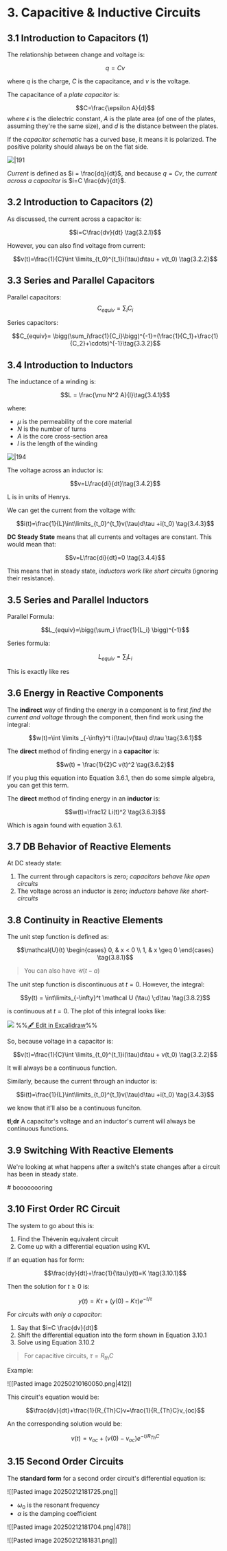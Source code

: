 # 3. Capacitive & Inductive Circuits

## 3.1 Introduction to Capacitors (1)

The relationship between change and voltage is:

$$q = Cv$$

where $q$ is the charge, $C$ is the capacitance, and $v$ is the voltage.

The capacitance of a *plate capacitor* is:

$$C=\frac{\epsilon A}{d}$$
where $\epsilon$ is the dielectric constant, $A$ is the plate area (of one of the plates, assuming they're the same size), and $d$ is the distance between the plates.

If the *capacitor schematic* has a curved base, it means it is polarized. The positive polarity should always be on the flat side.

![|191](../../media/Screenshot%202025-02-03%20at%203.25.05%20PM.webp)

*Current* is defined as $i = \frac{dq}{dt}$, and because $q=Cv$, the *current across a capacitor* is $i=C \frac{dv}{dt}$. 



## 3.2 Introduction to Capacitors (2)

As discussed, the current across a capacitor is:

$$i=C\frac{dv}{dt} \tag{3.2.1}$$

However, you can also find voltage from current:

$$v(t)=\frac{1}{C}\int \limits_{t_0}^{t_1}i(\tau)d\tau + v(t_0) \tag{3.2.2}$$

## 3.3 Series and Parallel Capacitors

Parallel capacitors:
$$C_{equiv}=\sum_i C_i \tag{3.3.1}$$

Series capacitors:

$$C_{equiv}= \bigg(\sum_i\frac{1}{C_i}\bigg)^{-1}=(\frac{1}{C_1}+\frac{1}{C_2}+\cdots)^{-1}\tag{3.3.2}$$


## 3.4 Introduction to Inductors

The inductance of a winding is:

$$L = \frac{\mu N^2 A}{l}\tag{3.4.1}$$

where:
- $\mu$ is the permeability of the core material
- $N$ is the number of turns
- $A$ is the core cross-section area
- $l$ is the length of the winding

![|194](../../media/Pasted%20image%2020250203153945.webp)


The voltage across an inductor is:

$$v=L\frac{di}{dt}\tag{3.4.2}$$

L is in units of Henrys.

We can get the current from the voltage with:

$$i(t)=\frac{1}{L}\int\limits_{t_0}^{t_1}v(\tau)d\tau +i(t_0) \tag{3.4.3}$$


**DC Steady State** means that all currents and voltages are constant. This would mean that:

$$v=L\frac{di}{dt}=0 \tag{3.4.4}$$

This means that in steady state, *inductors work like short circuits* (ignoring their resistance).

## 3.5 Series and Parallel Inductors

Parallel Formula:

$$L_{equiv}=\bigg(\sum_i \frac{1}{L_i} \bigg)^{-1}$$

Series formula:

$$L_{equiv}=\sum_i L_i$$


This is exactly like res

## 3.6 Energy in Reactive Components

The **indirect** way of finding the energy in a component is to first *find the current and voltage* through the component, then find work using the integral:

$$w(t)=\int \limits _{-\infty}^t i(\tau)v(\tau) d\tau \tag{3.6.1}$$

The **direct** method of finding energy in a **capacitor** is:

$$w(t) = \frac{1}{2}C v(t)^2 \tag{3.6.2}$$

If you plug this equation into Equation 3.6.1, then do some simple algebra, you can get this term.

The **direct** method of finding energy in an **inductor** is:

$$w(t)=\frac12 Li(t)^2 \tag{3.6.3}$$

Which is again found with equation 3.6.1.


## 3.7 DB Behavior of Reactive Elements

At DC steady state:

1. The current through capacitors is zero; *capacitors behave like open circuits*
2. The voltage across an inductor is zero; *inductors behave like short-circuits*

## 3.8 Continuity in Reactive Elements

The unit step function is defined as:

$$\mathcal{U}(t) \begin{cases} 0, & x < 0 \\ 1, & x \geq 0 \end{cases} \tag{3.8.1}$$
> You can also have $\mathcal{U}(t-a)$

The unit step function is discontinuous at $t=0$. However, the integral:

$$y(t) = \int\limits_{-\infty}^t \mathcal U (\tau) \;d\tau \tag{3.8.2}$$

is continuous at $t=0$.  The plot of this integral looks like:

![](excalidraw-2025-02-06-17.13.13.excalidraw.svg)
%%[🖋 Edit in Excalidraw](excalidraw-2025-02-06-17.13.13.excalidraw.md)%%


So, because voltage in a capacitor is:

$$v(t)=\frac{1}{C}\int \limits_{t_0}^{t_1}i(\tau)d\tau + v(t_0) \tag{3.2.2}$$

It will always be a continuous function. 

Similarly, because the current through an inductor is:


$$i(t)=\frac{1}{L}\int\limits_{t_0}^{t_1}v(\tau)d\tau +i(t_0) \tag{3.4.3}$$

we know that it'll also be a continuous funciton.

**tl;dr**
A capacitor's voltage and an inductor's current will always be continuous functions.

## 3.9 Switching With Reactive Elements 

We're looking at what happens after a switch's state changes after a circuit has been in steady state.

\# boooooooring

## 3.10 First Order RC Circuit

The system to go about this is:
1. Find the Thévenin equivalent circuit
2. Come up with a differential equation using KVL

If an equation has for form:

$$\frac{dy}{dt}+\frac{1}{\tau}y(t)=K \tag{3.10.1}$$

Then the solution for $t \ge 0$ is:

$$y(t)=K\tau + \bigg(y(0)-K\tau\bigg)e^{-t/\tau} \tag{3.10.2}$$

For *circuits with only a capacitor*:
1. Say that $i=C \frac{dv}{dt}$ 
2. Shift the differential equation into the form shown in Equation 3.10.1
3. Solve using Equation 3.10.2

> For capacitive circuits, $\tau = R_{th}C$ 

Example:

![[Pasted image 20250210160050.png|412]]

This circuit's equation would be:

$$\frac{dv}{dt}+\frac{1}{R_{Th}C}v=\frac{1}{R_{Th}C}v_{oc}$$

An the corresponding solution would be:

$$v(t)=v_{oc}+(v(0)-v_{oc})e^{-t/R_{Th}C}$$



## 3.15 Second Order Circuits

The **standard form** for a second order circuit's differential equation is:

![[Pasted image 20250212181725.png]]

- $\omega _0$ is the resonant frequency
- $\alpha$ is the damping coefficient


![[Pasted image 20250212181704.png|478]]

![[Pasted image 20250212181831.png]]

